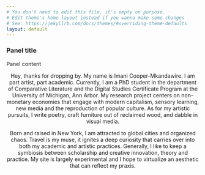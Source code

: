 ```yaml
---
# You don't need to edit this file, it's empty on purpose.
# Edit theme's home layout instead if you wanna make some changes
# See: https://jekyllrb.com/docs/themes/#overriding-theme-defaults
layout: default
---
```


<div class="panel panel-default">
  <div class="panel-heading">
    <h3 class="panel-title">Panel title</h3>
  </div>
  <div class="panel-body">
    Panel content
  </div>
</div>

<center>

Hey, thanks for dropping by.
My name is Imani Cooper-Mkandawire. I am part artist, part academic. Currently,
I am a PhD student in the department of Comparative Literature and the Digital Studies Certificate Program at the University of Michigan, Ann Arbor. My research project centers on non-monetary economies that engage with modern capitalism, sensory learning, new media and the reproduction of popular culture. As for my artistic pursuits, I write poetry, craft furniture out of reclaimed wood, and dabble in visual media. <br/>

Born and raised in New York, I am attracted to global cities and organized chaos.
Travel is my muse, it ignites a deep curiosity that carries over into both my academic and artistic practices. Generally, I like to keep a symbiosis between scholarship and creative innovation, theory and practice. My site is largely experimental and I hope to virtualize an aesthetic that can reflect my praxis.       


</center>
